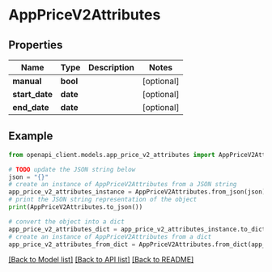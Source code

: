 # AppPriceV2Attributes


## Properties

Name | Type | Description | Notes
------------ | ------------- | ------------- | -------------
**manual** | **bool** |  | [optional] 
**start_date** | **date** |  | [optional] 
**end_date** | **date** |  | [optional] 

## Example

```python
from openapi_client.models.app_price_v2_attributes import AppPriceV2Attributes

# TODO update the JSON string below
json = "{}"
# create an instance of AppPriceV2Attributes from a JSON string
app_price_v2_attributes_instance = AppPriceV2Attributes.from_json(json)
# print the JSON string representation of the object
print(AppPriceV2Attributes.to_json())

# convert the object into a dict
app_price_v2_attributes_dict = app_price_v2_attributes_instance.to_dict()
# create an instance of AppPriceV2Attributes from a dict
app_price_v2_attributes_from_dict = AppPriceV2Attributes.from_dict(app_price_v2_attributes_dict)
```
[[Back to Model list]](../README.md#documentation-for-models) [[Back to API list]](../README.md#documentation-for-api-endpoints) [[Back to README]](../README.md)


